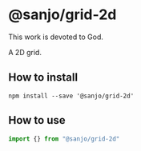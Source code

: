 # @sanjo/grid-2d

This work is devoted to God.

A 2D grid.

## How to install

```
npm install --save '@sanjo/grid-2d'
```

## How to use

```js
import {} from "@sanjo/grid-2d"
```
